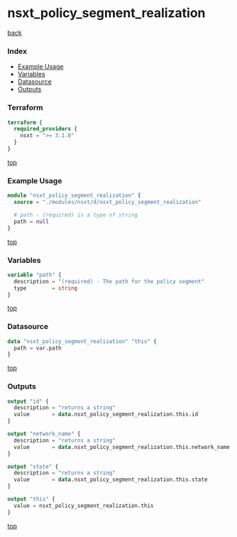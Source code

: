 # nsxt_policy_segment_realization

[back](../nsxt.md)

### Index

- [Example Usage](#example-usage)
- [Variables](#variables)
- [Datasource](#datasource)
- [Outputs](#outputs)

### Terraform

```terraform
terraform {
  required_providers {
    nsxt = ">= 3.1.0"
  }
}
```

[top](#index)

### Example Usage

```terraform
module "nsxt_policy_segment_realization" {
  source = "./modules/nsxt/d/nsxt_policy_segment_realization"

  # path - (required) is a type of string
  path = null
}
```

[top](#index)

### Variables

```terraform
variable "path" {
  description = "(required) - The path for the policy segment"
  type        = string
}
```

[top](#index)

### Datasource

```terraform
data "nsxt_policy_segment_realization" "this" {
  path = var.path
}
```

[top](#index)

### Outputs

```terraform
output "id" {
  description = "returns a string"
  value       = data.nsxt_policy_segment_realization.this.id
}

output "network_name" {
  description = "returns a string"
  value       = data.nsxt_policy_segment_realization.this.network_name
}

output "state" {
  description = "returns a string"
  value       = data.nsxt_policy_segment_realization.this.state
}

output "this" {
  value = nsxt_policy_segment_realization.this
}
```

[top](#index)